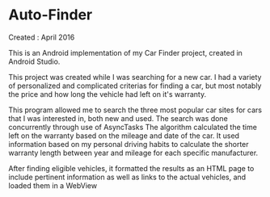 # Auto-Finder
Created : April 2016

This is an Android implementation of my Car Finder project, created in Android Studio.

This project was created while I was searching for a new car. I had a variety of personalized and complicated criterias for finding a car, but most notably the price and how long the vehicle had left on it's warranty.

This program allowed me to search the three most popular car sites for cars that I was interested in, both new and used. The search was done concurrently through use of AsyncTasks The algorithm calculated the time left on the warranty based on the mileage and date of the car. It used information based on my personal driving habits to calculate the shorter warranty length between year and mileage for each specific manufacturer.

After finding eligible vehicles, it formatted the results as an HTML page to include pertinent information as well as links to the actual vehicles, and loaded them in a WebView

